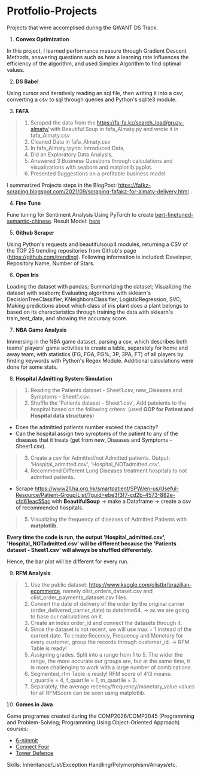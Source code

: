 # Protfolio-Projects

Projects that were accomplised during the QWANT DS Track.

1. **Convex Optimization**

In this project, I learned performance measure through Gradient Descent Methods, answering questions such as how a learning rate influences the efficiency of the algorithm, and used Simplex Algorithm to find optimal values.

2. **DS Babel**

Using cursor and iteratively reading an sql file, then writing it into a csv; converting a csv to sql through queries and Python's sqlite3 module.

3. **FAFA** 

>1.	Scraped the data from the https://fa-fa.kz/search_load/gruzy-almaty/ with Beautiful Soup in fafa_Almaty.py and wrote it in fafa_Almaty.csv
>2.	Cleaned Data in fafa_Almaty.csv
>3.	In fafa_Almaty.ipynb: Introduced Data,
>4.	Did an Exploratory Data Analysis, 
>5.	Answered 3 Business Questions through calculations and visualizations with seaborn and matplotlib.pyplot.
>6.	Presented Suggestions on a profitable business model

I summarized Projects steps in the BlogPost: https://fafkz-scraping.blogspot.com/2021/09/scraping-fafakz-for-almaty-delivery.html .

4. **Fine Tune**

Fune tuning for Sentiment Analysis Using PyTorch to create [bert-finetuned-semantic-chinese](https://huggingface.co/Ayazhankad/bert-finetuned-semantic-chinese). Result Model: [here](https://huggingface.co/Ayazhankad/bert-finetuned-semantic-chinese)

5. **Github Scraper**

Using Python's requests and beautifulsoup4 modules, returning a CSV of the TOP 25 trending repositories from Github's page (https://github.com/trending). Following information is included: Developer, Repository Name, Number of Stars.

6. **Open Iris**

Loading the dataset with pandas; Summarizing the dataset; Visualizing the dataset with seaborn; Evaluating algorithms with sklearn's DecisionTreeClassifier, KNeighborsClassifier, LogisticRegression, SVC; Making predictions about which class of iris plant does a plant belongs to based on its characteristics through training the data with sklearn's train_test_data, and showing the accuracy score.

7. **NBA Game Analysis**

Immersing in the NBA game dataset, parsing a csv, which describes both teams' players' game activities to
create a table, separately for home and away team, with statistics (FG, FGA, FG%, 3P, 3PA, FT) of all players by finding keywords with Python's Regex Module. Additional calculations were done for some stats.

8. **Hospital Admitting System Simulation** 

>1. Reading the Patients dataset - Sheet1.csv, new_Diseases and Symptoms - Sheet1.csv.
>2. Shuffle the 'Patients dataset - Sheet1.csv', Add pateients to the hospital based on the following critera: (used **OOP for Patient and Hospital data structures**) 
- Does the admittied patients number exceed the capacity?
- Can the hospital assign two symptoms of the patient to any of the diseases that it treats (get from new_Diseases and Symptoms - Sheet1.csv).
>3. Create a csv for Admitted/not Admitted patients.
Output: 'Hospital_admitted.csv', 'Hospital_NOTadmitted.csv'.
>4. Recommend Different Lung Diseases treatment hospitals to not admitted patients.
- Scrape https://www21.ha.org.hk/smartpatient/SPW/en-us/Useful-Resource/Patient-Group/List/?guid=ebe3f3f7-cd2b-4573-882e-cfd61eac55ac with **BeautifulSoup** -> make a Dataframe -> create a csv of recommended hospitals.
>5. Visualizing the frequency of diseases of Admitted Patients with **matplotlib.**

**Every time the code is run, the output 'Hospital_admitted.csv', 'Hospital_NOTadmitted.csv' will be different because the 'Patients dataset - Sheet1.csv' will always be shuffled differentely.**

Hence, the bar plot will be different for every run.

9. **RFM Analysis**

>1. Use the public dataset: https://www.kaggle.com/olistbr/brazilian-ecommerce, namely olist_orders_dataset.csv and olist_order_payments_dataset.csv files.
>2. Convert the date of delivery of the order by the original carrier (order_delivered_carrier_date) to datetime64. -> as we are going to base our calculations on it.
>3. Create an index order_id and connect the datasets through it.
>4. Since the dataset is not recent, we will use max + 1 instead of the current date. To create Recency, Frequency and Monetary for every customer, group the records through customer_id. -> RFM Table is ready!
>5. Assigning grades. Split into a range from 1 to 5. The wider the range, the more accurate our groups are, but at the same time, it is more challenging to work with a large number of combinations.
>6. Segmented_rfm Table is ready! RFM score of 413 means: r_quartile = 4, f_quartile = 1, m_quartile = 3.
>7. Separately, the average recency/frequency/monetary_value values for all RFMScore can be seen using matplotlib.

10. **Games in Java**

Game programes created during the COMP2026/COMP2045 (Programming and Problem-Solving; Programming Using Object-Oriented Approach) courses:

- [6-nimmit](https://github.com/ayazhankadessova/Portfolio-Projects/tree/main/Games/6-nimmt)
- [Connect Four](https://github.com/ayazhankadessova/Portfolio-Projects/tree/main/Games/ConnectFour)
- [Tower Defence](https://github.com/ayazhankadessova/Portfolio-Projects/tree/main/Games/TowerDefense)

Skills: Inheritance/List/Exception Handling/Polymorphism/Arrays/etc.
